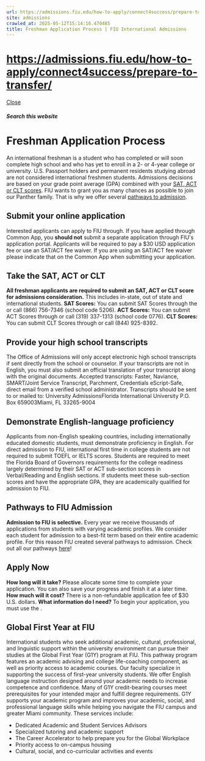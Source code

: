 ```yaml
---
url: https://admissions.fiu.edu/how-to-apply/connect4success/prepare-to-transfer/
site: admissions
crawled_at: 2025-05-12T15:14:16.470485
title: Freshman Application Process | FIU International Admissions
---
```


# https://admissions.fiu.edu/how-to-apply/connect4success/prepare-to-transfer/

[ Close ](https://admissions.fiu.edu/international/incoming-freshmen/)
##### Search this website
# Freshman Application Process
An international freshman is a student who has completed or will soon complete high school and who has yet to enroll in a 2- or 4-year college or university.
U.S. Passport holders and permanent residents studying abroad are not considered international freshmen students.
Admissions decisions are based on your grade point average (GPA) combined with your [SAT, ACT or CLT scores](https://admissions.fiu.edu/international/incoming-freshmen/#test-scores).
FIU wants to grant you as many chances as possible to join our Panther family. That is why we offer several [pathways to admission](https://admissions.fiu.edu/international/incoming-freshmen/#pathways).
## Submit your online application
Interested applicants can apply to FIU through. If you have applied through Common App, you **should not** submit a separate application through FIU's application portal.
Applicants will be required to pay a $30 USD application fee or use an SAT/ACT fee waiver. If you are using an SAT/ACT fee waiver please indicate that on the Common App when submitting your application.
## Take the SAT, ACT or CLT
**All freshman applicants are required to submit an SAT, ACT or CLT score for admissions consideration.** This includes in-state, out of state and international students.
**SAT Scores:** You can submit SAT Scores through the or call (866) 756-7346 (school code 5206).
**ACT Scores:** You can submit ACT Scores through or call (319) 337-1313 (school code 0776).
**CLT Scores:** You can submit CLT Scores through or call (844) 925-8392.
## Provide your high school transcripts
The Office of Admissions will only accept electronic high school transcripts if sent directly from the school or counselor. If your transcripts are not in English, you must also submit an official translation of your transcript along with the original documents.
Accepted transcripts: Faster, Naviance, SMART/Joint Service Transcript, Parchment, Credentials eScript-Safe, direct email from a verified school administrator.
Transcripts should be sent to or mailed to:
University AdmissionsFlorida International University P.O. Box 659003Miami, FL 33265-9004
## Demonstrate English-language proficiency
Applicants from non-English speaking countries, including internationally educated domestic students, must demonstrate proficiency in English.
For direct admission to FIU, international first time in college students are not required to submit TOEFL or IELTS scores.
Students are required to meet the Florida Board of Governors requirements for the college readiness largely determined by their SAT or ACT sub-section scores in Verbal/Reading and English sections. If students meet these sub-section scores and have the appropriate GPA, they are academically qualified for admission to FIU.
## Pathways to FIU Admission
**Admission to FIU is selective.** Every year we receive thousands of applications from students with varying academic profiles. We consider each student for admission to a best-fit term based on their entire academic profile. For this reason FIU created several pathways to admission. Check out all our pathways [here](https://admissions.fiu.edu/admission-standards/freshman-pathways/index.html)!
## Apply Now
**How long will it take?** Please allocate some time to complete your application. You can also save your progress and finish it at a later time.
**How much will it cost?** There is a non-refundable application fee of $30 U.S. dollars.
**What information do I need?** To begin your application, you must use the .
## Global First Year at FIU
International students who seek additional academic, cultural, professional, and linguistic support within the university environment can pursue their studies at the Global First Year (G1Y) program at FIU. This pathway program features an academic advising and college life-coaching component, as well as priority access to academic courses. Our faculty specialize in supporting the success of first-year university students. We offer English language instruction designed around your academic needs to increase competence and confidence. Many of G1Y credit-bearing courses meet prerequisites for your intended major and fulfill degree requirements. G1Y supports your academic program and improves your academic, social, and professional language skills while helping you navigate the FIU campus and greater Miami community. These services include:
  * Dedicated Academic and Student Services Advisors
  * Specialized tutoring and academic support
  * The Career Accelerator to help prepare you for the Global Workplace
  * Priority access to on-campus housing
  * Cultural, social, and co-curricular activities and events



